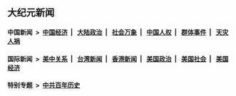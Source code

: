 ## 大纪元新闻

#### 中国新闻 &nbsp;>&nbsp; [中国经济](indexes/ncid283/README.md?10300045) &nbsp;| &nbsp; [大陆政治](indexes/ncid277/README.md?10300045) &nbsp;| &nbsp; [社会万象](indexes/ncid282/README.md?10300045) &nbsp;| &nbsp; [中国人权](indexes/ncid278/README.md?10300045) &nbsp;| &nbsp; [群体事件](indexes/ncid279/README.md?10300045) &nbsp;| &nbsp; [天灾人祸](indexes/ncid280/README.md?10300045)

#### 国际新闻 &nbsp;>&nbsp; [美中关系](indexes/nf1412576/README.md?10300045) &nbsp;| &nbsp; [台湾新闻](indexes/ncid1349361/README.md?10300045) &nbsp;| &nbsp; [香港新闻](indexes/ncid1349362/README.md?10300045) &nbsp;| &nbsp; [美国政治](indexes/ncid1078159/README.md?10300045) &nbsp;| &nbsp; [美国社会](indexes/ncid1078160/README.md?10300045) &nbsp;| &nbsp; [美国经济](indexes/ncid1078158/README.md?10300045)

#### 特别专题 &nbsp;>&nbsp; [中共百年历史](https://github.com/epoch-news/epoch-special/blob/master/README.md?10300045)  
